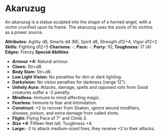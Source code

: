 # Akaruzug

An akaruzug is a statue sculpted into the shape of a horned angel,
with a victim crucified upon its frame. The akaruzug uses the souls of
its victims as a power source.

**Attributes:** Agility d8, Smarts d4 (M), Spirit d8, Strength d12+4,
Vigor d12+2
**Skills:** Fighting d12+5
**Charisma:** -; **Pace:** -; **Parry:** 10; **Toughness:** 17 (4)
**Edges:** Frenzy
**Special Abilities**

- **Armour +4:** Natural armour.
- **Claws:** Str+d8.
- **Body Slam:** Str+d8.
- **Low Light Vision:** No penalties for dim or dark lighting.
- **Darkvision:** No vision penalties for darkness (range 12").
- **Unholy Aura:** Attacks, damage, spells and opposed rolls from Good
creatures suffer a -2 penalty.
- **Mindless:** Immune to mind-affecting magic.
- **Fearless:** Immune to fear and Intimidation.
- **Construct:** +2 to recover from Shaken, ignore wound modifiers,
disease, poison, and extra damage from called shots.
- **Flight:** Flying Pace of 7" and Climb 3.
- **Size +4:** Fifteen feet tall; Toughness +4.
- **Large:** -2 to attack medium-sized foes, they receive +2 to their
attacks.
